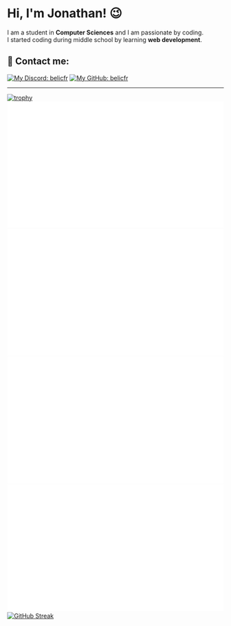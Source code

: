 # Hi, I'm Jonathan! 😉
I am a student in **Computer Sciences** and I am passionate by coding.\
I started coding during middle school by learning **web development**.

## 📱 Contact me:

[![My Discord: belicfr](https://img.shields.io/badge/belicfr-%235562EB.svg?style=for-the-badge&logo=discord&logoColor=white)](https://discordapp.com/users/705544259742466091)
[![My GitHub: belicfr](https://img.shields.io/badge/belicfr-black.svg?style=for-the-badge&logo=github&logoColor=white)](https://discordapp.com/users/705544259742466091)

---------

[![trophy](https://github-profile-trophy.vercel.app/?username=belicfr)](https://github.com/ryo-ma/github-profile-trophy)
![](https://raw.githubusercontent.com/belicfr/github-stats/master/generated/overview.svg#gh-dark-mode-only)
![](https://raw.githubusercontent.com/belicfr/github-stats/master/generated/overview.svg#gh-light-mode-only)
![](https://raw.githubusercontent.com/belicfr/github-stats/master/generated/languages.svg#gh-dark-mode-only)
![](https://raw.githubusercontent.com/belicfr/github-stats/master/generated/languages.svg#gh-light-mode-only)
[![GitHub Streak](https://streak-stats.demolab.com?user=belicfr&theme=swift&hide_border=true)](https://git.io/streak-stats)
